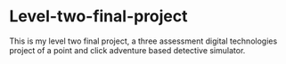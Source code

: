 # Level-two-final-project
This is my level two final project, a three assessment digital technologies project of a point and click adventure based detective simulator.
